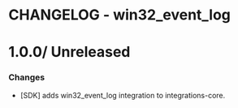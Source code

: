 # CHANGELOG - win32_event_log

1.0.0/ Unreleased
==================

### Changes

* [SDK] adds win32_event_log integration to integrations-core.

